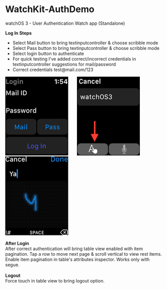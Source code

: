 # WatchKit-AuthDemo
watchOS 3 - User Authentication Watch app (Standalone)

<B>Log In Steps</B>
<ul>
<li>Select Mail button to bring textinputcontroller & choose scribble mode</li>
<li>Select Pass button to bring textinputcontroller & choose scribble mode</li>
<li>Select login button to authenticate</li>
<li>For quick testing I've added correct/incorrect credentials in textinputcontroller suggestions for mail/password</li>
<li>Correct credentials test@mail.com/123</li>
</ul>

![alt Tab](https://github.com/rrramanan/WatchKit-AuthDemo/blob/master/Home.png)&nbsp;&nbsp;&nbsp;&nbsp;&nbsp;&nbsp;
![alt Tab](https://github.com/rrramanan/WatchKit-AuthDemo/blob/master/im1.png)&nbsp;&nbsp;&nbsp;&nbsp;&nbsp;&nbsp;
![alt Tab](https://github.com/rrramanan/WatchKit-AuthDemo/blob/master/im2.png)
<br>

<B>After Login </B><br>
After correct authentication will bring table view enabled with item pagination. Tap a row to move next page & scroll vertical to view rest items. Enable item pagination in table's attributes inspector. Works only with segue.
<br><br>
<B>Logout</B><br>
Force touch in table view to bring logout option.
